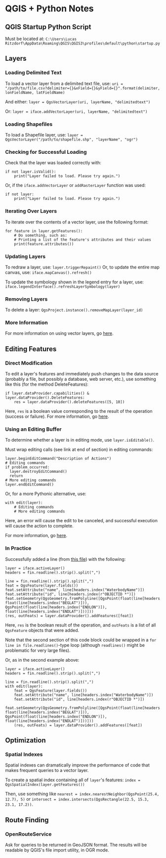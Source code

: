 # QGIS + Python Notes


## QGIS Startup Python Script
Must be located at: `C:\Users\Lucas Ritzdorf\AppData\Roaming\QGIS\QGIS3\profiles\default\python\startup.py`


## Layers

### Loading Delimited Text
To load a vector layer from a delimited text file, use:
`uri = "/path/to/file.csv?delimiter={}&xField={}&yField={}".format(delimiter, lonFieldName, latFieldName)`

And either:
`layer = QgsVectorLayer(uri, layerName, "delimitedtext")`

Or:
`layer = iface.addVectorLayer(uri, layerName, "delimitedtext")`

### Loading Shapefiles
To load a Shapefile layer, use:
`layer = QgsVectorLayer("/path/to/shapefile.shp", "layerName", "ogr")`

### Checking for Successful Loading
Check that the layer was loaded correctly with:
```
if not layer.isValid():
	print("Layer failed to load. Please try again.")
```
Or, if the `iface.addVectorLayer` or `addRasterLayer` function was used:
```
if not layer:
	print("Layer failed to load. Please try again.")
```

### Iterating Over Layers
To iterate over the contents of a vector layer, use the following format:
```
for feature in layer.getFeatures():
	# Do something, such as:
	# Printing a list of the feature's attributes and their values
	print(feature.attributes())
```

### Updating Layers
To redraw a layer, use:
`layer.triggerRepaint()`
Or, to update the entire map canvas, use:
`iface.mapCanvas().refresh()`

To update the symbology shown in the legend entry for a layer, use:
`iface.legendInterface().refreshLayerSymbology(layer)`

### Removing Layers
To delete a layer:
`QgsProject.instance().removeMapLayer(layer_id)`

### More Information
For more information on using vector layers, go [here](https://docs.qgis.org/testing/en/docs/pyqgis_developer_cookbook/vector.html "Using Vector Layers").


## Editing Features

### Direct Modification
To edit a layer's features and immediately push changes to the data source (probably a file, but possibly a database, web server, etc.), use something like this (for the method DeleteFeatures):
```
if layer.dataProvider.capabilities() & layer.dataProvider().DeleteFeatures:
	res = layer.dataProvider().deleteFeatures([5, 10])
```
Here, `res` is a boolean value corresponding to the result of the operation (success or failure).
For more information, go [here](https://docs.qgis.org/testing/en/docs/pyqgis_developer_cookbook/vector.html#modifying-vector-layers "Modifying Vector Layers").

### Using an Editing Buffer
To determine whether a layer is in editing mode, use `layer.isEditable()`.

Must wrap editing calls (see link at end of section) in editing commands:
```
layer.beginEditCommand("Description of Actions")
# Editing commands
if problem_occurred:
  layer.destroyEditCommand()
  return
# More editing commands
layer.endEditCommand()
```

Or, for a more Pythonic alternative, use:
```
with edit(layer):
	# Editing commands
	# More editing commands
```
Here, an error will cause the edit to be canceled, and successful execution will cause the action to complete.

For more information, go [here](https://docs.qgis.org/testing/en/docs/pyqgis_developer_cookbook/vector.html#modifying-vector-layers-with-an-editing-buffer "Modifying Vector Layers with an Editing Buffer").

### In Practice
Successfully added a line (from [this file]( "FishingPressureStr.csv")) with the following:
```
layer = iface.activeLayer()
headers = fin.readline().strip().split(",")

line = fin.readline().strip().split(",")
feat = QgsFeature(layer.fields())
feat.setAttribute("name", line[headers.index("WaterbodyName")])
feat.setAttribute("id", line[headers.index(r"OBJECTID *")])
feat.setGeometry(QgsGeometry.fromPolyline([QgsPoint(float(line[headers.index("BEGLON")]), float(line[headers.index("BEGLAT")])), QgsPoint(float(line[headers.index("ENDLON")]), float(line[headers.index("ENDLAT")]))]))
(res, outFeats) = layer.dataProvider().addFeatures([feat])
```
Here, `res` is the boolean result of the operation, and `outFeats` is a list of all `QgsFeature` objects that were added.

Note that the second section of this code block could be wrapped in a `for line in file.readlines()`-type loop (although `readlines()` might be problematic for very large files).

Or, as in the second example above:
```
layer = iface.activeLayer()
headers = fin.readline().strip().split(",")

line = fin.readline().strip().split(",")
with edit(layer):
	feat = QgsFeature(layer.fields())
	feat.setAttribute("name", line[headers.index("WaterbodyName")])
	feat.setAttribute("id", line[headers.index(r"OBJECTID *")])
	feat.setGeometry(QgsGeometry.fromPolyline([QgsPoint(float(line[headers.index("BEGLON")]), float(line[headers.index("BEGLAT")])), QgsPoint(float(line[headers.index("ENDLON")]), float(line[headers.index("ENDLAT")]))]))
	(res, outFeats) = layer.dataProvider().addFeatures([feat])
```


## Optimization

### Spatial Indexes
Spatial indexes can dramatically improve the performance of code that makes frequent queries to a vector layer.

To create a spatial index containing all of `layer`'s features: `index = QgsSpatialIndex(layer.getFeatures())`

Then, use something like `nearest = index.nearestNeighbor(QgsPoint(25.4, 12.7), 5)` or `intersect = index.intersects(QgsRectangle(22.5, 15.3, 23.1, 17.2))`.


## Route Finding

### OpenRouteService
Ask for queries to be returned in GeoJSON format.
The results will be readable by QGIS's file import utility, in OGR mode.
